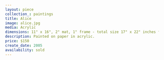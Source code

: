 ```yaml
---
layout: piece
collection_: paintings
title: Alice
image: alice.jpg
media: Acrylic
dimensions: 11" x 16", 2" mat, 1" frame - total size 17" x 22" inches framed.
description: Painted on paper in acrylic.
price: $150
create_date: 2005
availability: sold
---
```

